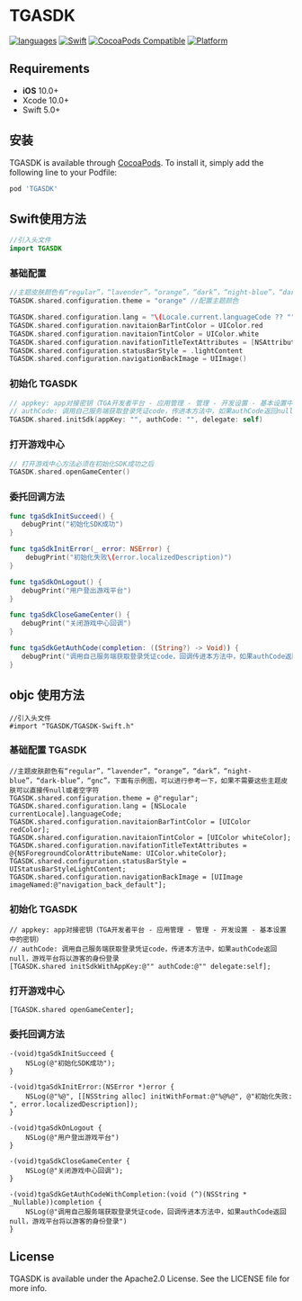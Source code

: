 # TGASDK

[![languages](https://img.shields.io/badge/languages-Swift%20%7C%20ObjC-blue.svg)](https://img.shields.io/badge/languages-Swift%20%7C%20ObjC-blue.svg)
[![Swift](https://img.shields.io/badge/Swift-5.3_5.4_5.5_5.6-orange?style=flat-square)](https://img.shields.io/badge/Swift-5.3_5.4_5.5_5.6-Orange?style=flat-square)
[![CocoaPods Compatible](https://img.shields.io/cocoapods/v/TGASDK.svg?style=flat-square)](https://img.shields.io/cocoapods/v/TGASDK.svg)
[![Platform](https://img.shields.io/badge/Platforms-iOS-yellowgreen?style=flat-square)](https://img.shields.io/badge/Platforms-iOS-yellowgreen?style=flat-square)


## Requirements
- **iOS** 10.0+
- Xcode 10.0+
- Swift 5.0+

## 安装 

TGASDK is available through [CocoaPods](https://cocoapods.org). To install
it, simply add the following line to your Podfile:

```ruby
pod 'TGASDK'
```

## Swift使用方法
```Swift
//引入头文件
import TGASDK
```

### 基础配置
```Swift
//主题皮肤颜色有“regular”，“lavender”，“orange”，“dark”，“night-blue”，“dark-blue”，“gnc”，下面有示例图，可以进行参考一下，如果不需要这些主题皮肤可以直接传null或者空字符
TGASDK.shared.configuration.theme = "orange" //配置主题颜色 

TGASDK.shared.configuration.lang = "\(Locale.current.languageCode ?? "")"
TGASDK.shared.configuration.navitaionBarTintColor = UIColor.red
TGASDK.shared.configuration.navitaionTintColor = UIColor.white
TGASDK.shared.configuration.navifationTitleTextAttributes = [NSAttributedString.Key.foregroundColor: UIColor.white]
TGASDK.shared.configuration.statusBarStyle = .lightContent
TGASDK.shared.configuration.navigationBackImage = UIImage()
```

### 初始化 TGASDK
```Swift
// appkey: app对接密钥（TGA开发者平台 - 应用管理 - 管理 - 开发设置 - 基本设置中的密钥）
// authCode: 调用自己服务端获取登录凭证code，传进本方法中，如果authCode返回null，游戏平台将以游客的身份登录
TGASDK.shared.initSdk(appKey: "", authCode: "", delegate: self)
```
### 打开游戏中心
```Swift
// 打开游戏中心方法必须在初始化SDK成功之后
TGASDK.shared.openGameCenter()
```

### 委托回调方法
```Swift
func tgaSdkInitSucceed() {
   debugPrint("初始化SDK成功")
}

func tgaSdkInitError(_ error: NSError) {
    debugPrint("初始化失败\(error.localizedDescription)")
}

func tgaSdkOnLogout() {
   debugPrint("用户登出游戏平台")
}

func tgaSdkCloseGameCenter() {
   debugPrint("关闭游戏中心回调")
}

func tgaSdkGetAuthCode(completion: ((String?) -> Void)) {
   debugPrint("调用自己服务端获取登录凭证code，回调传进本方法中，如果authCode返回null，游戏平台将以游客的身份登录")
}

```


## objc 使用方法
```objc
//引入头文件
#import "TGASDK/TGASDK-Swift.h"
```

### 基础配置 TGASDK
```objc
//主题皮肤颜色有“regular”，“lavender”，“orange”，“dark”，“night-blue”，“dark-blue”，“gnc”，下面有示例图，可以进行参考一下，如果不需要这些主题皮肤可以直接传null或者空字符
TGASDK.shared.configuration.theme = @"regular";
TGASDK.shared.configuration.lang = [NSLocale currentLocale].languageCode;
TGASDK.shared.configuration.navitaionBarTintColor = [UIColor redColor];
TGASDK.shared.configuration.navitaionTintColor = [UIColor whiteColor];
TGASDK.shared.configuration.navifationTitleTextAttributes = @{NSForegroundColorAttributeName: UIColor.whiteColor};
TGASDK.shared.configuration.statusBarStyle = UIStatusBarStyleLightContent;
TGASDK.shared.configuration.navigationBackImage = [UIImage imageNamed:@"navigation_back_default"];
```
### 初始化 TGASDK
```objc    
// appkey: app对接密钥（TGA开发者平台 - 应用管理 - 管理 - 开发设置 - 基本设置中的密钥）
// authCode: 调用自己服务端获取登录凭证code，传进本方法中，如果authCode返回null，游戏平台将以游客的身份登录
[TGASDK.shared initSdkWithAppKey:@"" authCode:@"" delegate:self];
```

### 打开游戏中心
```objc
[TGASDK.shared openGameCenter];
```

### 委托回调方法
```objc
-(void)tgaSdkInitSucceed {
    NSLog(@"初始化SDK成功");
}

-(void)tgaSdkInitError:(NSError *)error {
    NSLog(@"%@", [[NSString alloc] initWithFormat:@"%@%@", @"初始化失败: ", error.localizedDescription]);
}

-(void)tgaSdkOnLogout {
    NSLog(@"用户登出游戏平台")
}

-(void)tgaSdkCloseGameCenter {
    NSLog(@"关闭游戏中心回调");
}

-(void)tgaSdkGetAuthCodeWithCompletion:(void (^)(NSString * _Nullable))completion {
    NSLog(@"调用自己服务端获取登录凭证code，回调传进本方法中，如果authCode返回null，游戏平台将以游客的身份登录")
}
```

## License

TGASDK is available under the Apache2.0 License. See the LICENSE file for more info.
